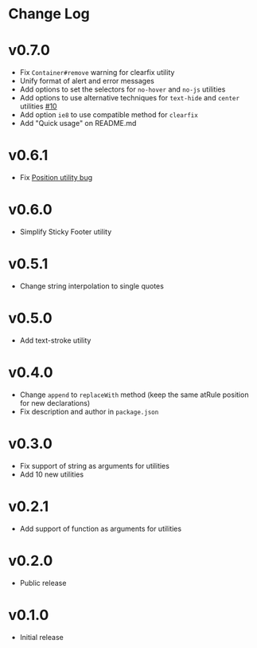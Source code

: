 # Change Log

# v0.7.0

- Fix `Container#remove` warning for clearfix utility
- Unify format of alert and error messages
- Add options to set the selectors for `no-hover` and `no-js` utilities
- Add options to use alternative techniques for `text-hide` and `center` utilities [#10](https://github.com/ismamz/postcss-utilities/issues/10)
- Add option `ie8` to use compatible method for `clearfix`
- Add "Quick usage" on README.md

# v0.6.1

- Fix [Position utility bug](https://github.com/ismamz/postcss-utilities/issues/8)

# v0.6.0

- Simplify Sticky Footer utility

# v0.5.1

- Change string interpolation to single quotes

# v0.5.0

- Add text-stroke utility

# v0.4.0

- Change `append` to `replaceWith` method (keep the same atRule position for new declarations)
- Fix description and author in `package.json`

# v0.3.0

- Fix support of string as arguments for utilities
- Add 10 new utilities

# v0.2.1

- Add support of function as arguments for utilities

# v0.2.0

- Public release

# v0.1.0

- Initial release
